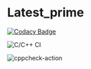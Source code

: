 # Latest_prime

[![Codacy Badge](https://api.codacy.com/project/badge/Grade/d53e153382f14a22a625e8282a66682d)](https://app.codacy.com/manual/stepin105184/Latest_prime?utm_source=github.com&utm_medium=referral&utm_content=stepin105184/Latest_prime&utm_campaign=Badge_Grade_Dashboard)

![C/C++ CI](https://github.com/stepin105184/Latest_prime/workflows/C/C++%20CI/badge.svg)

![cppcheck-action](https://github.com/stepin105184/Latest_prime/workflows/cppcheck-action/badge.svg)
